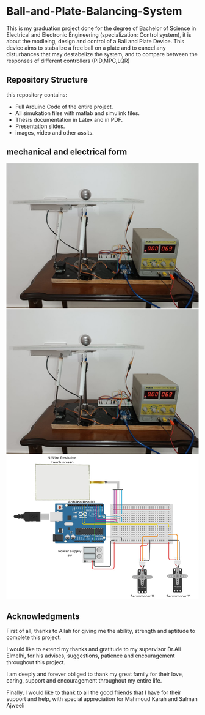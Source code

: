 # Ball-and-Plate-Balancing-System
This is my graduation project done for the degree of Bachelor of Science in Electrical and
Electronic Engineering (specialization: Control system), it is about the modleing, design and control of a Ball and Plate Device. This device aims to stabalize a free ball on a plate and to cancel any disturbances that may destabelize the system, and to compare between the responses of different controllers (PID,MPC,LQR)

## Repository Structure
this repository contains:
* Full Arduino Code of the entire project.
* All simukation files with matlab and simulink files.
* Thesis documentation in Latex and in PDF.
* Presentation slides.
* images, video and other assits.

## mechanical and electrical form
![image](https://github.com/mbeayou/Ball-and-Plate-Balancing-System/blob/main/Assets/photo_2024-01-09_19-22-16.jpg)
![image](https://github.com/mbeayou/Ball-and-Plate-Balancing-System/blob/main/Assets/photo_2024-01-09_19-22-16.jpg)
![image](https://github.com/mbeayou/Ball-and-Plate-Balancing-System/blob/main/Documentation/Dissertation/Latex%20files/Figures/chapter02/Arduino_schematic.jpg)

## Acknowledgments
First of all, thanks to Allah for giving me the
ability, strength and aptitude to complete this
project.

I would like to extend my thanks and gratitude to
my supervisor Dr.Ali Elmelhi, for his advises,
suggestions, patience and encouragement
throughout this project.

I am deeply and forever obliged to thank my great
family for their love, caring, support and
encouragement throughout my entire life.

Finally, I would like to thank to all the good
friends that I have for their support and help,
with special appreciation for Mahmoud Karah
and Salman Ajweeli

